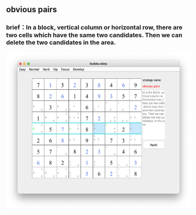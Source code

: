 ## obvious pairs    
### brief：In a block, vertical column or horizontal row, there are two cells which have the same two candidates. Then we can delete the two candidates in the area.     
<img src="docs/picture/obvious_pairs_EN.png" width="550" height="430" >